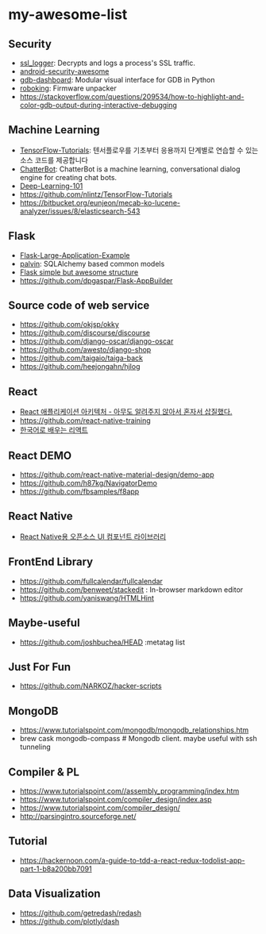 # my-awesome-list

## Security
- [ssl_logger](https://github.com/google/ssl_logger): Decrypts and logs a process's SSL traffic.
- [android-security-awesome](https://github.com/ashishb/android-security-awesome)
- [gdb-dashboard](https://github.com/cyrus-and/gdb-dashboard): Modular visual interface for GDB in Python
- [roboking](https://github.com/tonix0114/roboking): Firmware unpacker
- https://stackoverflow.com/questions/209534/how-to-highlight-and-color-gdb-output-during-interactive-debugging

## Machine Learning
- [TensorFlow-Tutorials](https://github.com/golbin/TensorFlow-Tutorials): 텐서플로우를 기초부터 응용까지 단계별로 연습할 수 있는 소스 코드를 제공합니다
- [ChatterBot](https://github.com/gunthercox/ChatterBot): ChatterBot is a machine learning, conversational dialog engine for creating chat bots.
- [Deep-Learning-101](https://github.com/sjchoi86/Deep-Learning-101)
- https://github.com/nlintz/TensorFlow-Tutorials
- https://bitbucket.org/eunjeon/mecab-ko-lucene-analyzer/issues/8/elasticsearch-543

## Flask
- [Flask-Large-Application-Example](https://github.com/Robpol86/Flask-Large-Application-Example)
- [palvin](https://github.com/YukSeungChan/palvin): SQLAlchemy based common models
- [Flask simple but awesome structure](https://github.com/davidism/basic_flask)
- https://github.com/dpgaspar/Flask-AppBuilder


## Source code of web service
- https://github.com/okjsp/okky
- https://github.com/discourse/discourse
- https://github.com/django-oscar/django-oscar
- https://github.com/awesto/django-shop
- https://github.com/taigaio/taiga-back
- https://github.com/heejongahn/hjlog

## React
- [React 애플리케이션 아키텍처 - 아무도 알려주지 않아서 혼자서 삽질했다.](https://www.slideshare.net/byungdaesohn/react-76078368)
- https://github.com/react-native-training
- [한국어로 배우는 리액트](https://github.com/reactkr/learn-react-in-korean)

## React DEMO
- https://github.com/react-native-material-design/demo-app
- https://github.com/h87kg/NavigatorDemo
- https://github.com/fbsamples/f8app

## React Native
- [React Native용 오픈소스 UI 컴포넌트 라이브러리](https://market.nativebase.io/)

## FrontEnd Library
- https://github.com/fullcalendar/fullcalendar
- https://github.com/benweet/stackedit : In-browser markdown editor
- https://github.com/yaniswang/HTMLHint

## Maybe-useful
- https://github.com/joshbuchea/HEAD :metatag list

## Just For Fun
- https://github.com/NARKOZ/hacker-scripts
 
## MongoDB
- https://www.tutorialspoint.com/mongodb/mongodb_relationships.htm
- brew cask mongodb-compass # Mongodb client. maybe useful with ssh tunneling

 
 ## Compiler & PL
- https://www.tutorialspoint.com//assembly_programming/index.htm
- https://www.tutorialspoint.com/compiler_design/index.asp
- https://www.tutorialspoint.com/compiler_design/
- http://parsingintro.sourceforge.net/

## Tutorial
- https://hackernoon.com/a-guide-to-tdd-a-react-redux-todolist-app-part-1-b8a200bb7091

## Data Visualization
- https://github.com/getredash/redash
- https://github.com/plotly/dash
